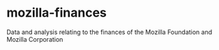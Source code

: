 # mozilla-finances
Data and analysis relating to the finances of the Mozilla Foundation and Mozilla Corporation
